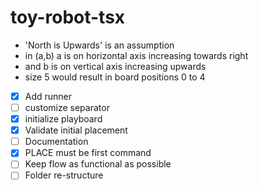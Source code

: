# toy-robot-tsx

- 'North is Upwards' is an assumption
- in (a,b) a is on horizontal axis increasing towards right
- and b is on vertical axis increasing upwards
- size 5 would result in board positions 0 to 4

* [x] Add runner
* [ ] customize separator
* [x] initialize playboard
* [x] Validate initial placement
* [ ] Documentation
* [x] PLACE must be first command
* [ ] Keep flow as functional as possible
* [ ] Folder re-structure
